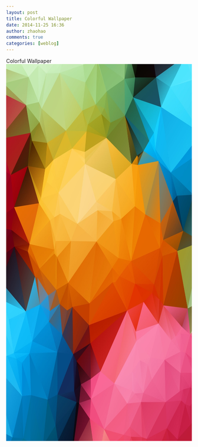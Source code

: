 ```yaml
---
layout: post
title: Colorful Wallpaper
date: 2014-11-25 16:36
author: zhaohao
comments: true
categories: [weblog]
---
```

Colorful Wallpaper
<a href="/Resource/colorfull-1920.jpg"><img class="alignnone size-large wp-image-837" src="/Resource/colorfull-1920.jpg" alt="colorfull-1920" width="1024" height="1024" /></a>
